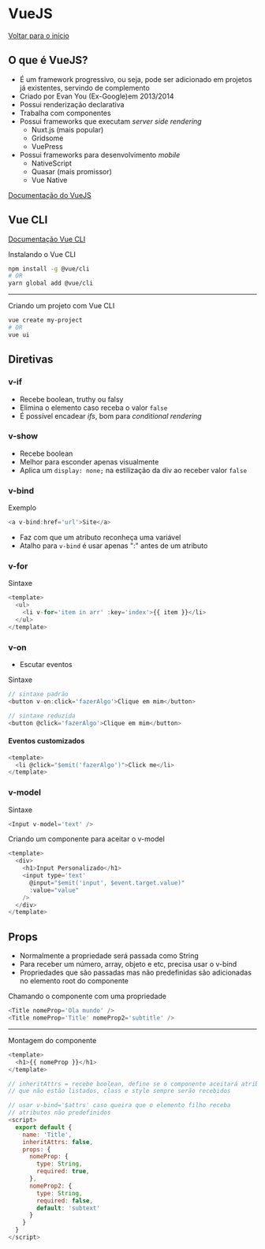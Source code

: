 ﻿# VueJS

[Voltar para o início](./README.md)

## O que é VueJS?

+ É um framework progressivo, ou seja, pode ser adicionado em projetos já existentes, servindo de complemento
+ Criado por Evan You (Ex-Google)em 2013/2014
+ Possui renderização declarativa
+ Trabalha com componentes
+ Possui frameworks que executam *server side rendering*
  + Nuxt.js (mais popular)
  + Gridsome
  + VuePress
+ Possui frameworks para desenvolvimento *mobile*
  + NativeScript
  + Quasar (mais promissor)
  + Vue Native

[Documentação do VueJS](https://br.vuejs.org/)

## Vue CLI

[Documentação Vue CLI](https://cli.vuejs.org/)

Instalando o Vue CLI

```bash
npm install -g @vue/cli
# OR
yarn global add @vue/cli
```

---

Criando um projeto com Vue CLI

```bash
vue create my-project
# OR
vue ui
```

## Diretivas

### v-if

+ Recebe boolean, truthy ou falsy
+ Elimina o elemento caso receba o valor `false`
+ É possível encadear *ifs*, bom para *conditional rendering*

### v-show

+ Recebe boolean
+ Melhor para esconder apenas visualmente
+ Aplica um `display: none;` na estilização da div ao receber valor `false`

### v-bind

Exemplo

```js
<a v-bind:href='url'>Site</a>
```

+ Faz com que um atributo reconheça uma variável
+ Atalho para `v-bind` é usar apenas ":" antes de um atributo

### v-for

Sintaxe

```js
<template>
  <ul>
    <li v-for='item in arr' :key='index'>{{ item }}</li>
  </ul>
</template>
```

### v-on

+ Escutar eventos

Sintaxe

```js
// sintaxe padrão
<button v-on:click='fazerAlgo'>Clique em mim</button>

// sintaxe reduzida
<button @click='fazerAlgo'>Clique em mim</button>
```

#### Eventos customizados

```js
<template>
  <li @click="$emit('fazerAlgo')">Click me</li>
</template>
```

### v-model

Sintaxe

```js
<Input v-model='text' />
```

Criando um componente para aceitar o v-model

```js
<template>
  <div>
    <h1>Input Personalizado</h1>
    <input type='text' 
      @input="$emit('input', $event.target.value)" 
      :value="value"
    />
  </div>
</template>
```

## Props

+ Normalmente a propriedade será passada como String
+ Para receber um número, array, objeto e etc, precisa usar o v-bind
+ Propriedades que são passadas mas não predefinidas são adicionadas no elemento root do componente

Chamando o componente com uma propriedade

```js
<Title nomeProp='Ola mundo' />
<Title nomeProp='Title' nomeProp2='subtitle' />
```

---

Montagem do componente

```js
<template>
  <h1>{{ nomeProp }}</h1>
</template>

// inheritAttrs = recebe boolean, define se o componente aceitará atributos
// que não estão listados, class e style sempre serão recebidos

// usar v-bind='$attrs' caso queira que o elemento filho receba
// atributos não predefinidos
<script>
  export default {
    name: 'Title',
    inheritAttrs: false,
    props: {
      nomeProp: {
        type: String,
        required: true,
      },
      nomeProp2: {
        type: String,
        required: false,
        default: 'subtext'
      }
    }
  }
</script>
```
<!--stackedit_data:
eyJoaXN0b3J5IjpbMTE0MzYzOTIxMl19
-->